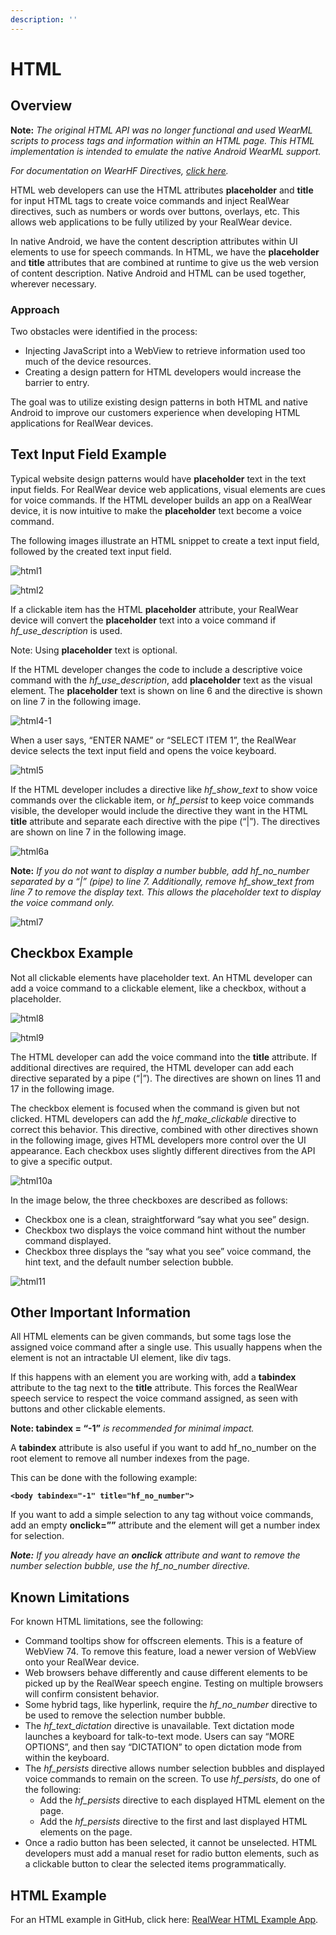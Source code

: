 ```yaml
---
description: ''
---
```


# HTML

## Overview

__Note:__ *The original HTML API was no longer functional and used WearML scripts to process tags and information within an HTML page. This HTML implementation is intended to emulate the native Android WearML support.*

*For documentation on WearHF Directives, [click here](../../wear-ml/embedded-api.md).*

HTML web developers can use the HTML attributes __placeholder__ and __title__ for input HTML tags to create voice commands and inject RealWear directives, such as numbers or words over buttons, overlays, etc. This allows web applications to be fully utilized by your RealWear device.

In native Android, we have the content description attributes within UI elements to use for speech commands. In HTML, we have the __placeholder__ and __title__ attributes that are combined at runtime to give us the web version of content description. Native Android and HTML can be used together, wherever necessary.

### Approach

Two obstacles were identified in the process:

- Injecting JavaScript into a WebView to retrieve information used too much of the device resources.
- Creating a design pattern for HTML developers would increase the barrier to entry.

The goal was to utilize existing design patterns in both HTML and native Android to improve our customers experience when developing HTML applications for RealWear devices.

## Text Input Field Example

Typical website design patterns would have __placeholder__ text in the text input fields. For RealWear device web applications, visual elements are cues for voice commands. If the HTML developer builds an app on a RealWear device, it is now intuitive to make the __placeholder__ text become a voice command.

The following images illustrate an HTML snippet to create a text input field, followed by the created text input field.

![html1](../../assets/1.jpg)

![html2](../../assets/2.jpg)

If a clickable item has the HTML __placeholder__ attribute, your RealWear device will convert the __placeholder__ text into a voice command if *hf_use_description* is used.

Note: Using __placeholder__ text is optional.

If the HTML developer changes the code to include a descriptive voice command with the *hf_use_description*, add __placeholder__ text as the visual element. The __placeholder__ text is shown on line 6 and the directive is shown on line 7 in the following image.

![html4-1](../../assets/4-1.jpg)

When a user says, “ENTER NAME” or “SELECT ITEM 1”, the RealWear device selects the text input field and opens the voice keyboard.

![html5](../../assets/5.jpg)

If the HTML developer includes a directive like *hf_show_text* to show voice commands over the clickable item, or *hf_persist* to keep voice commands visible, the developer would include the directive they want in the HTML __title__ attribute and separate each directive with the pipe (“|”). The directives are shown on line 7 in the following image.

![html6a](../../assets/6a.jpg)

__Note:__ *If you do not want to display a number bubble, add hf_no_number separated by a “|” (pipe) to line 7. Additionally, remove hf_show_text from line 7 to remove the display text. This allows the placeholder text to display the voice command only.*

![html7](../../assets/7.jpg)

## Checkbox Example

Not all clickable elements have placeholder text. An HTML developer can add a voice command to a clickable element, like a checkbox, without a placeholder.

![html8](../../assets/8.jpg)

![html9](../../assets/9.jpg)

The HTML developer can add the voice command into the __title__ attribute. If additional directives are required, the HTML developer can add each directive separated by a pipe (“|”). The directives are shown on lines 11 and 17 in the following image.

The checkbox element is focused when the command is given but not clicked. HTML developers can add the *hf_make_clickable* directive to correct this behavior. This directive, combined with other directives shown in the following image, gives HTML developers more control over the UI appearance. Each checkbox uses slightly different directives from the API to give a specific output.

![html10a](../../assets/10a.jpg)

In the image below, the three checkboxes are described as follows:

- Checkbox one is a clean, straightforward “say what you see” design.
- Checkbox two displays the voice command hint without the number command displayed.
- Checkbox three displays the “say what you see” voice command, the hint text, and the default number selection bubble.

![html11](../../assets/11.jpg)

## Other Important Information

All HTML elements can be given commands, but some tags lose the assigned voice command after a single use. This usually happens when the element is not an intractable UI element, like div tags.

If this happens with an element you are working with, add a __tabindex__ attribute to the tag next to the __title__ attribute. This forces the RealWear speech service to respect the voice command assigned, as seen with buttons and other clickable elements.

__Note: tabindex = “-1”__ *is recommended for minimal impact.*

A __tabindex__ attribute is also useful if you want to add hf_no_number on the root element to remove all number indexes from the page.

This can be done with the following example:

__`<body tabindex="-1" title="hf_no_number">`__

If you want to add a simple selection to any tag without voice commands, add an empty __onclick=””__ attribute and the element will get a number index for selection.

*__Note:__ If you already have an __onclick__ attribute and want to remove the number selection bubble, use the hf_no_number directive.*

## Known Limitations

For known HTML limitations, see the following:

- Command tooltips show for offscreen elements. This is a feature of WebView 74. To remove this feature, load a newer version of WebView onto your RealWear device.
- Web browsers behave differently and cause different elements to be picked up by the RealWear speech engine. Testing on multiple browsers will confirm consistent behavior.
- Some hybrid tags, like hyperlink, require the *hf_no_number* directive to be used to remove the selection number bubble.
- The *hf_text_dictation* directive is unavailable. Text dictation mode launches a keyboard for talk-to-text mode. Users can say “MORE OPTIONS”, and then say “DICTATION” to open dictation mode from within the keyboard.
- The *hf_persists* directive allows number selection bubbles and displayed voice commands to remain on the screen. To use *hf_persists*, do one of the following:
  - Add the *hf_persists* directive to each displayed HTML element on the page.
  - Add the *hf_persists* directive to the first and last displayed HTML elements on the page.
- Once a radio button has been selected, it cannot be unselected. HTML developers must add a manual reset for radio button elements, such as a clickable button to clear the selected items programmatically.

## HTML Example

For an HTML example in GitHub, click here: [RealWear HTML Example App](https://github.com/realwear/HTML-ExampleApp).
